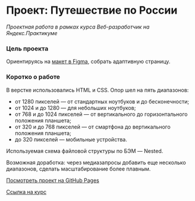 # Проект: Путешествие по России

*Проектная работа в рамках курса Веб-разработчик на Яндекс.Практикуме*

### Цель проекта

Ориентируясь на [макет в Figma](https://www.figma.com/file/5S2WSbEFL6awjVWJ0NWL8Q/Sprint-3_-Russia-_-desktop-mobile?node-id=28503%3A0), собрать адаптивную страницу.

### Коротко о работе

В верстке использовались HTML и CSS. Опор шел на пять диапазонов:

* от 1280 пикселей — от стандартных ноутбуков и до бесконечности;
* от 1024 и до 1280 — для небольших ноутбуков;
* от 768 и до 1024 пикселей — от вертикального до горизонтального положения планшета;
* от 320 и до 768 пикселей — от смартфона до вертикального положения планшета;
* до 320 пикселей — мобильные устройства.

Используемая схема файловой структуры по БЭМ — Nested.

Возможная доработка: через медиазапросы добавить еще несколько диапазонов, сделать масштабирование более плавным.

[Посмотреть проект на GitHub Pages](https://lavenderhills.github.io/russian-travel/)

[Ссылка на курс](https://practicum.yandex.ru/web/)
